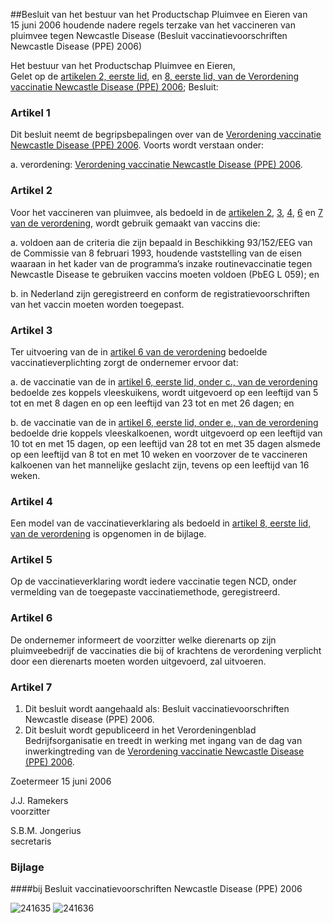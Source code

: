 <meta http-equiv='Content-Type' content='text/html; charset=utf-8' />

##Besluit van het bestuur van het Productschap Pluimvee en Eieren van 15 juni 2006 houdende nadere regels terzake van het vaccineren van pluimvee tegen Newcastle Disease (Besluit vaccinatievoorschriften Newcastle Disease (PPE) 2006)

Het bestuur van het Productschap Pluimvee en Eieren,  
Gelet op de [artikelen 2, eerste lid](../../../../../../../../pbo/verordening/vaccinatie/newcastle/disease/(ppe)/2006/BWBR0019971/README.md), en [8, eerste lid, van de Verordening vaccinatie Newcastle Disease (PPE) 2006](../../../../../../../../pbo/verordening/vaccinatie/newcastle/disease/(ppe)/2006/BWBR0019971/README.md);
Besluit:    

### Artikel  1  

Dit besluit neemt de begripsbepalingen over van de [Verordening vaccinatie Newcastle Disease (PPE) 2006](../../../../../../../../pbo/verordening/vaccinatie/newcastle/disease/(ppe)/2006/BWBR0019971/README.md). Voorts wordt verstaan onder: 

a. verordening: [Verordening vaccinatie Newcastle Disease (PPE) 2006](../../../../../../../../pbo/verordening/vaccinatie/newcastle/disease/(ppe)/2006/BWBR0019971/README.md). 

### Artikel  2  

Voor het vaccineren van pluimvee, als bedoeld in de [artikelen 2](../../../../../../../../pbo/verordening/vaccinatie/newcastle/disease/(ppe)/2006/BWBR0019971/README.md), [3](../../../../../../../../pbo/verordening/vaccinatie/newcastle/disease/(ppe)/2006/BWBR0019971/README.md), [4](../../../../../../../../pbo/verordening/vaccinatie/newcastle/disease/(ppe)/2006/BWBR0019971/README.md), [6](../../../../../../../../pbo/verordening/vaccinatie/newcastle/disease/(ppe)/2006/BWBR0019971/README.md) en [7 van de verordening](../../../../../../../../pbo/verordening/vaccinatie/newcastle/disease/(ppe)/2006/BWBR0019971/README.md), wordt gebruik gemaakt van vaccins die: 

a. voldoen aan de criteria die zijn bepaald in Beschikking 93/152/EEG van de Commissie van 8 februari 1993, houdende vaststelling van de eisen waaraan in het kader van de programma’s inzake routinevaccinatie tegen Newcastle Disease te gebruiken vaccins moeten voldoen (PbEG L 059); en  

b. in Nederland zijn geregistreerd en conform de registratievoorschriften van het vaccin moeten worden toegepast.   

### Artikel  3  

Ter uitvoering van de in [artikel 6 van de verordening](../../../../../../../../pbo/verordening/vaccinatie/newcastle/disease/(ppe)/2006/BWBR0019971/README.md) bedoelde vaccinatieverplichting zorgt de ondernemer ervoor dat: 

a. de vaccinatie van de in [artikel 6, eerste lid, onder c., van de verordening](../../../../../../../../pbo/verordening/vaccinatie/newcastle/disease/(ppe)/2006/BWBR0019971/README.md) bedoelde zes koppels vleeskuikens, wordt uitgevoerd op een leeftijd van 5 tot en met 8 dagen en op een leeftijd van 23 tot en met 26 dagen; en  

b. de vaccinatie van de in [artikel 6, eerste lid, onder e., van de verordening](../../../../../../../../pbo/verordening/vaccinatie/newcastle/disease/(ppe)/2006/BWBR0019971/README.md) bedoelde drie koppels vleeskalkoenen, wordt uitgevoerd op een leeftijd van 10 tot en met 15 dagen, op een leeftijd van 28 tot en met 35 dagen alsmede op een leeftijd van 8 tot en met 10 weken en voorzover de te vaccineren kalkoenen van het mannelijke geslacht zijn, tevens op een leeftijd van 16 weken.   

### Artikel  4  

Een model van de vaccinatieverklaring als bedoeld in [artikel 8, eerste lid, van de verordening](../../../../../../../../pbo/verordening/vaccinatie/newcastle/disease/(ppe)/2006/BWBR0019971/README.md) is opgenomen in de bijlage. 

### Artikel  5  

Op de vaccinatieverklaring wordt iedere vaccinatie tegen NCD, onder vermelding van de toegepaste vaccinatiemethode, geregistreerd. 

### Artikel  6  

De ondernemer informeert de voorzitter welke dierenarts op zijn pluimveebedrijf de vaccinaties die bij of krachtens de verordening verplicht door een dierenarts moeten worden uitgevoerd, zal uitvoeren. 

### Artikel  7  

1.  Dit besluit wordt aangehaald als: Besluit vaccinatievoorschriften Newcastle disease (PPE) 2006.   
2.  Dit besluit wordt gepubliceerd in het Verordeningenblad Bedrijfsorganisatie en treedt in werking met ingang van de dag van inwerkingtreding van de [Verordening vaccinatie Newcastle Disease (PPE) 2006](../../../../../../../../pbo/verordening/vaccinatie/newcastle/disease/(ppe)/2006/BWBR0019971/README.md).  

Zoetermeer 
15 juni 2006   

J.J. Ramekers  
voorzitter 

S.B.M. Jongerius  
secretaris  

### Bijlage 

####bij Besluit vaccinatievoorschriften Newcastle Disease (PPE) 2006

![241635](http://wetten.overheid.nl/Illustration/241635)
![241636](http://wetten.overheid.nl/Illustration/241636)

